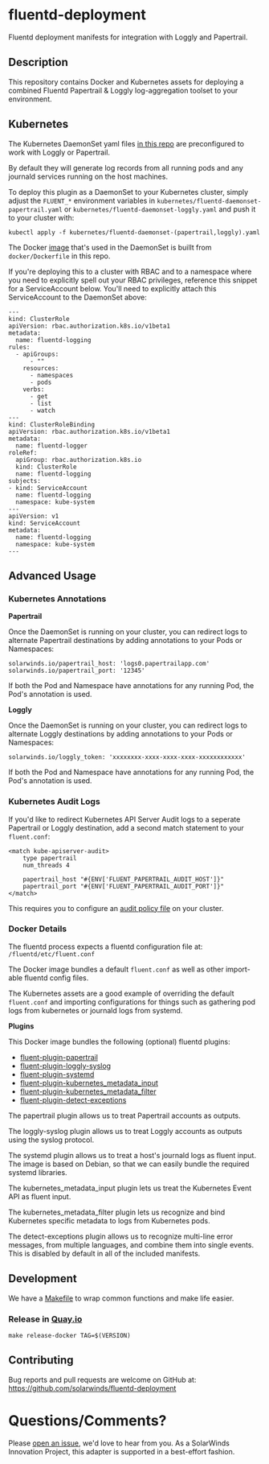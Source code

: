# fluentd-deployment
Fluentd deployment manifests for integration with Loggly and Papertrail.

## Description

This repository contains Docker and Kubernetes assets for deploying a combined Fluentd Papertrail & Loggly log-aggregation toolset to your environment.

## Kubernetes

The Kubernetes DaemonSet yaml files [in this repo](https://github.com/solarwinds/fluentd-deployment/blob/master/kubernetes/) are preconfigured to work with Loggly or Papertrail.

By default they will generate log records from all running pods and any journald services running on the host machines.

To deploy this plugin as a DaemonSet to your Kubernetes cluster, simply adjust the `FLUENT_*` environment variables in `kubernetes/fluentd-daemonset-papertrail.yaml` or `kubernetes/fluentd-daemonset-loggly.yaml` and push it to your cluster with:

```
kubectl apply -f kubernetes/fluentd-daemonset-(papertrail,loggly).yaml
```

The Docker [image](https://quay.io/repository/solarwinds/fluentd-kubernetes) that's used in the DaemonSet is buillt from `docker/Dockerfile` in this repo.

If you're deploying this to a cluster with RBAC and to a namespace where you need to explicitly spell out your RBAC privileges, reference this snippet for a ServiceAccount below. You'll need to explicitly attach this ServiceAccount to the DaemonSet above:

```
---
kind: ClusterRole
apiVersion: rbac.authorization.k8s.io/v1beta1
metadata:
  name: fluentd-logging
rules:
  - apiGroups:
      - ""
    resources:
      - namespaces
      - pods
    verbs:
      - get
      - list
      - watch
---
kind: ClusterRoleBinding
apiVersion: rbac.authorization.k8s.io/v1beta1
metadata:
  name: fluentd-logger
roleRef:
  apiGroup: rbac.authorization.k8s.io
  kind: ClusterRole
  name: fluentd-logging
subjects:
- kind: ServiceAccount
  name: fluentd-logging
  namespace: kube-system
---
apiVersion: v1
kind: ServiceAccount
metadata:
  name: fluentd-logging
  namespace: kube-system
---
```

## Advanced Usage

### Kubernetes Annotations

**Papertrail**

Once the DaemonSet is running on your cluster, you can redirect logs to alternate Papertrail destinations by adding annotations to your Pods or Namespaces:

```
solarwinds.io/papertrail_host: 'logs0.papertrailapp.com'
solarwinds.io/papertrail_port: '12345'
```

If both the Pod and Namespace have annotations for any running Pod, the Pod's annotation is used.

**Loggly**

Once the DaemonSet is running on your cluster, you can redirect logs to alternate Loggly destinations by adding annotations to your Pods or Namespaces:

```
solarwinds.io/loggly_token: 'xxxxxxxx-xxxx-xxxx-xxxx-xxxxxxxxxxxx'
```

If both the Pod and Namespace have annotations for any running Pod, the Pod's annotation is used.

### Kubernetes Audit Logs

If you'd like to redirect Kubernetes API Server Audit logs to a seperate Papertrail or Loggly destination, add a second match statement to your `fluent.conf`:
```
<match kube-apiserver-audit>
    type papertrail
    num_threads 4

    papertrail_host "#{ENV['FLUENT_PAPERTRAIL_AUDIT_HOST']}"
    papertrail_port "#{ENV['FLUENT_PAPERTRAIL_AUDIT_PORT']}"
</match>
```

This requires you to configure an [audit policy file](https://kubernetes.io/docs/tasks/debug-application-cluster/audit/) on your cluster.

### Docker Details

The fluentd process expects a fluentd configuration file at: `/fluentd/etc/fluent.conf`

The Docker image bundles a default `fluent.conf` as well as other import-able fluentd config files.

The Kubernetes assets are a good example of overriding the default `fluent.conf` and importing configurations for things such as gathering pod logs from kubernetes or journald logs from systemd.

**Plugins**

This Docker image bundles the following (optional) fluentd plugins:
- [fluent-plugin-papertrail](https://github.com/solarwinds/fluent-plugin-papertrail)
- [fluent-plugin-loggly-syslog](https://github.com/solarwinds/fluent-plugin-loggly-syslog)
- [fluent-plugin-systemd](https://github.com/reevoo/fluent-plugin-systemd)
- [fluent-plugin-kubernetes_metadata_input](https://github.com/ViaQ/fluent-plugin-kubernetes_metadata_input)
- [fluent-plugin-kubernetes_metadata_filter](https://github.com/fabric8io/fluent-plugin-kubernetes_metadata_filter)
- [fluent-plugin-detect-exceptions](https://github.com/GoogleCloudPlatform/fluent-plugin-detect-exceptions)

The papertrail plugin allows us to treat Papertrail accounts as outputs.

The loggly-syslog plugin allows us to treat Loggly accounts as outputs using the syslog protocol.

The systemd plugin allows us to treat a host's journald logs as fluent input. The image is based on Debian, so that we can easily bundle the required systemd libraries.

The kubernetes_metadata_input plugin lets us treat the Kubernetes Event API as fluent input.

The kubernetes_metadata_filter plugin lets us recognize and bind Kubernetes specific metadata to logs from Kubernetes pods.

The detect-exceptions plugin allows us to recognize multi-line error messages, from multiple languages, and combine them into single events. This is disabled by default in all of the included manifests.

## Development

We have a [Makefile](Makefile) to wrap common functions and make life easier.

### Release in [Quay.io](https://quay.io/repository/solarwinds/fluentd-kubernetes)

`make release-docker TAG=$(VERSION)`

## Contributing

Bug reports and pull requests are welcome on GitHub at: https://github.com/solarwinds/fluentd-deployment

# Questions/Comments?

Please [open an issue](https://github.com/solarwinds/fluentd-deployment/issues/new), we'd love to hear from you. As a SolarWinds Innovation Project, this adapter is supported in a best-effort fashion.
